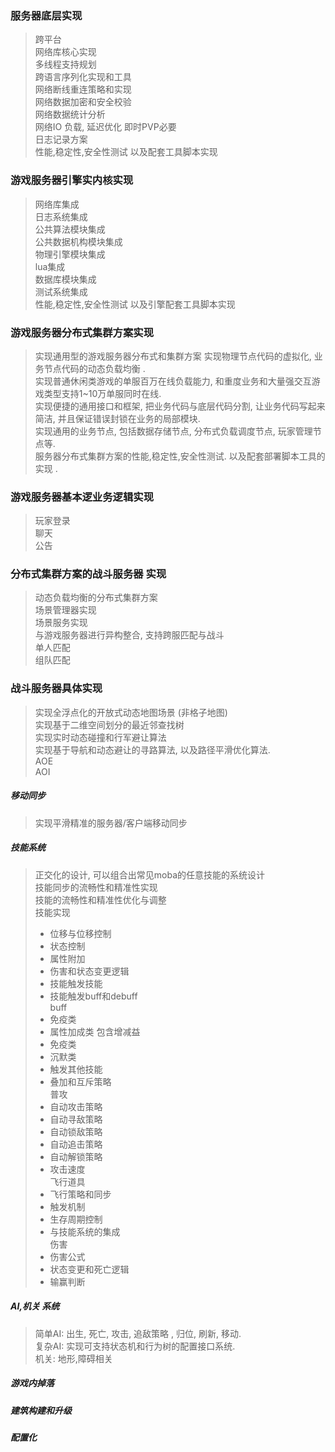 
### 服务器底层实现   
> 跨平台  
> 网络库核心实现    
> 多线程支持规划   
> 跨语言序列化实现和工具  
> 网络断线重连策略和实现    
> 网络数据加密和安全校验  
> 网络数据统计分析  
> 网络IO 负载, 延迟优化  即时PVP必要  
> 日志记录方案  
> 性能,稳定性,安全性测试  以及配套工具脚本实现    

### 游戏服务器引擎实内核实现   
> 网络库集成  
> 日志系统集成   
> 公共算法模块集成  
> 公共数据机构模块集成   
> 物理引擎模块集成   
> lua集成  
> 数据库模块集成  
> 测试系统集成   
> 性能,稳定性,安全性测试  以及引擎配套工具脚本实现    
 
### 游戏服务器分布式集群方案实现     
> 实现通用型的游戏服务器分布式和集群方案 
> 实现物理节点代码的虚拟化, 业务节点代码的动态负载均衡 .  
> 实现普通休闲类游戏的单服百万在线负载能力, 和重度业务和大量强交互游戏类型支持1~10万单服同时在线.  
> 实现便捷的通用接口和框架, 把业务代码与底层代码分割, 让业务代码写起来简洁, 并且保证错误封锁在业务的局部模块.  
> 实现通用的业务节点, 包括数据存储节点, 分布式负载调度节点,  玩家管理节点等.   
> 服务器分布式集群方案的性能,稳定性,安全性测试.  以及配套部署脚本工具的实现 .  

### 游戏服务器基本逻业务逻辑实现   
> 玩家登录  
> 聊天  
> 公告  


### 分布式集群方案的战斗服务器 实现 
> 动态负载均衡的分布式集群方案    
> 场景管理器实现   
> 场景服务实现  
> 与游戏服务器进行异构整合, 支持跨服匹配与战斗  
> 单人匹配  
> 组队匹配  

### 战斗服务器具体实现   
> 实现全浮点化的开放式动态地图场景 (非格子地图)   
> 实现基于二维空间划分的最近邻查找树     
> 实现实时动态碰撞和行军避让算法   
> 实现基于导航和动态避让的寻路算法, 以及路径平滑优化算法.     
> AOE  
> AOI  

##### 移动同步  
> 实现平滑精准的服务器/客户端移动同步  

##### 技能系统    
> 正交化的设计, 可以组合出常见moba的任意技能的系统设计  
> 技能同步的流畅性和精准性实现   
> 技能的流畅性和精准性优化与调整   
> 技能实现   
> - 位移与位移控制   
> - 状态控制  
> - 属性附加  
> - 伤害和状态变更逻辑   
> - 技能触发技能  
> - 技能触发buff和debuff     
> buff  
> - 免疫类   
> - 属性加成类  包含增减益  
> - 免疫类  
> - 沉默类  
> - 触发其他技能  
> - 叠加和互斥策略  
> 普攻    
> - 自动攻击策略  
> - 自动寻敌策略  
> - 自动锁敌策略  
> - 自动追击策略  
> - 自动解锁策略  
> - 攻击速度  
>飞行道具 
> - 飞行策略和同步  
> - 触发机制  
> - 生存周期控制  
> - 与技能系统的集成  
> 伤害   
> - 伤害公式  
> - 状态变更和死亡逻辑   
> - 输赢判断  

#####  AI,机关 系统  
> 简单AI:  出生, 死亡,  攻击, 追敌策略 , 归位, 刷新, 移动.    
> 复杂AI: 实现可支持状态机和行为树的配置接口系统.   
> 机关: 地形,障碍相关   

##### 游戏内掉落  

##### 建筑构建和升级  

##### 配置化  



